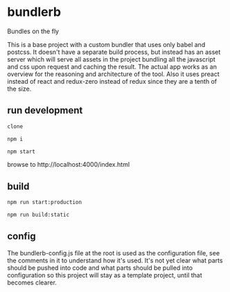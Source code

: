# bundlerb

Bundles on the fly

This is a base project with a custom bundler that uses only babel and postcss. It doesn't have a separate build process, but instead has an asset server which will serve all assets in the project bundling all the javascript and css upon request and caching the result. The actual app works as an overview for the reasoning and architecture of the tool. Also it uses preact instead of react and redux-zero instead of redux since they are a tenth of the size.

## run development

```bash
clone

npm i

npm start
```

browse to http://localhost:4000/index.html

## build

```bash
npm run start:production

npm run build:static
```

## config

The bundlerb-config.js file at the root is used as the configuration file, see the comments in it to understand how it's used. It's not yet clear what parts should be pushed into code and what parts should be pulled into
configuration so this project will stay as a template project, until that becomes clearer.

